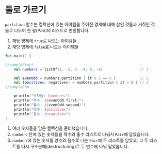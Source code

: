 # 둘로 가르기

`partition` 함수는 컬렉션에 있는 아이템을 주어진 명제에 대해 참인 것들과 거짓인 것들로 나누어 한 쌍(Pair)의 리스트로 반환합니다.

 1. 해당 명제에 `true`로 나오는 아이템들
 1. 해당 명제에 `false`로 나오는 아이템들

```kotlin
fun main() {

//sampleStart
    val numbers = listOf(1, -2, 3, -4, 5, -6)                 // 1

    val evenOdd = numbers.partition { it % 2 == 0 }           // 2
    val (positives, negatives) = numbers.partition { it > 0 } // 3
//sampleEnd

    println("숫자들: $numbers")
    println("짝수: ${evenOdd.first}")
    println("홀수: ${evenOdd.second}")
    println("양수: $positives")
    println("음수: $negatives")
}

```

1. 여러 숫자들을 담은 컬렉션을 준비했습니다.
2. `numbers` 안에 있는 숫자들을 짝수와 홀수 리스트로 나눠서 `Pair`에 담았습니다.
3. `numbers`에 있는 숫자를 양수와 음수로 나눈 `Pair`에 두 리스트를 담았고, 그 두 리스트를 다시 구조분해(destructuring)로 두 변수에 나눠 담았습니다.
